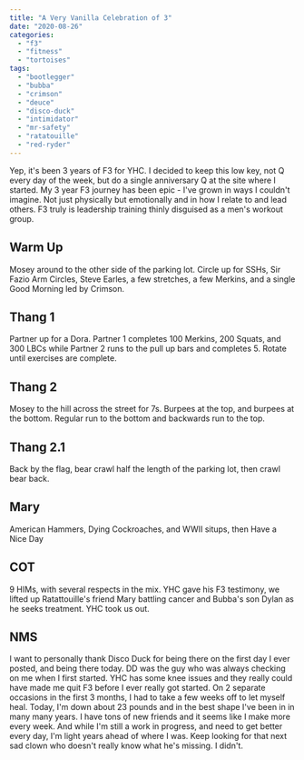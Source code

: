 ```yaml
---
title: "A Very Vanilla Celebration of 3"
date: "2020-08-26"
categories: 
  - "f3"
  - "fitness"
  - "tortoises"
tags: 
  - "bootlegger"
  - "bubba"
  - "crimson"
  - "deuce"
  - "disco-duck"
  - "intimidator"
  - "mr-safety"
  - "ratatouille"
  - "red-ryder"
---
```


Yep, it's been 3 years of F3 for YHC. I decided to keep this low key, not Q every day of the week, but do a single anniversary Q at the site where I started. My 3 year F3 journey has been epic - I've grown in ways I couldn't imagine. Not just physically but emotionally and in how I relate to and lead others. F3 truly is leadership training thinly disguised as a men's workout group.

## Warm Up

Mosey around to the other side of the parking lot. Circle up for SSHs, Sir Fazio Arm Circles, Steve Earles, a few stretches, a few Merkins, and a single Good Morning led by Crimson.

## Thang 1

Partner up for a Dora. Partner 1 completes 100 Merkins, 200 Squats, and 300 LBCs while Partner 2 runs to the pull up bars and completes 5. Rotate until exercises are complete.

## Thang 2

Mosey to the hill across the street for 7s. Burpees at the top, and burpees at the bottom. Regular run to the bottom and backwards run to the top.

## Thang 2.1

Back by the flag, bear crawl half the length of the parking lot, then crawl bear back.

## Mary

American Hammers, Dying Cockroaches, and WWII situps, then Have a Nice Day

## COT

9 HIMs, with several respects in the mix. YHC gave his F3 testimony, we lifted up Ratattouille's friend Mary battling cancer and Bubba's son Dylan as he seeks treatment. YHC took us out.

## NMS

I want to personally thank Disco Duck for being there on the first day I ever posted, and being there today. DD was the guy who was always checking on me when I first started. YHC has some knee issues and they really could have made me quit F3 before I ever really got started. On 2 separate occasions in the first 3 months, I had to take a few weeks off to let myself heal. Today, I'm down about 23 pounds and in the best shape I've been in in many many years. I have tons of new friends and it seems like I make more every week. And while I'm still a work in progress, and need to get better every day, I'm light years ahead of where I was. Keep looking for that next sad clown who doesn't really know what he's missing. I didn't.
